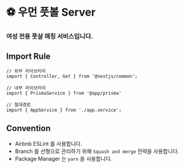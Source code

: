 # :soccer: 우먼 풋볼 Server
### 여성 전용 풋살 매칭 서비스입니다.

## Import Rule
```
// 외부 라이브러리
import { Controller, Get } from '@nestjs/common';

// 내부 라이브러리
import { PrismaService } from '@app/prisma'

// 절대경로
import { AppService } from './app.service';
```

## Convention
- Airbnb ESLint 를 사용합니다.
- Branch 를 선형으로 관리하기 위해 ```Squash and merge``` 전략을 사용합니다.
- Package Manager 는 ```yarn``` 을 사용합니다.

